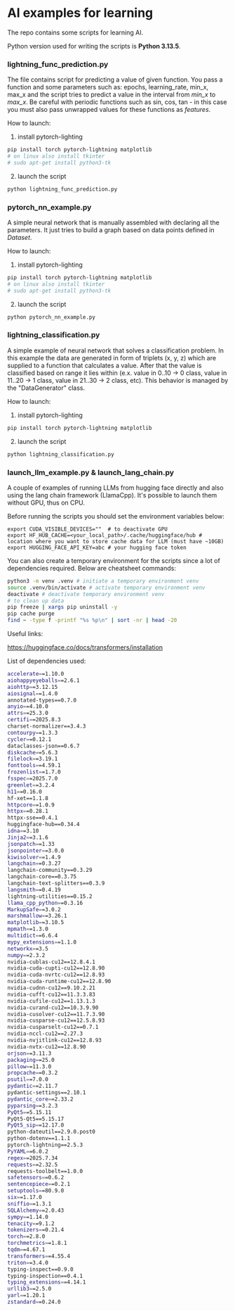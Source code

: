 # AI examples for learning

The repo contains some scripts for learning AI.

Python version used for writing the scripts is **Python 3.13.5**.

### lightning_func_prediction.py

The file contains script for predicting a value of given function. You pass a function and some parameters such as: epochs, learning_rate, min_x, max_x and the script tries to predict a value in the interval from *min_x* to *max_x*. 
Be careful with periodic functions such as sin, cos, tan - in this case you must also pass unwrapped values for these functions as *features*.

How to launch:

1. install pytorch-lighting

```bash
pip install torch pytorch-lightning matplotlib
# on linux also install tkinter
# sudo apt-get install python3-tk
```

2. launch the script

```bash
python lightning_func_prediction.py
```

### pytorch_nn_example.py

A simple neural network that is manually assembled with declaring all the parameters. It just tries to build a graph based on data points defined in *Dataset*.

How to launch:

1. install pytorch-lighting

```bash
pip install torch pytorch-lightning matplotlib
# on linux also install tkinter
# sudo apt-get install python3-tk
```

2. launch the script

```bash
python pytorch_nn_example.py
```

### lightning_classification.py

A simple example of neural network that solves a classification problem. In this example the data are generated in form of triplets (x, y, z) which are supplied to a function that calculates a value. After that the value is classified based on range it lies within (e.x. value in 0..10 -> 0 class, value in 11..20 -> 1 class, value in 21..30 -> 2 class, etc). This behavior is managed by the "DataGenerator" class.

How to launch:

1. install pytorch-lighting

```bash
pip install torch pytorch-lightning matplotlib
```

2. launch the script

```bash
python lightning_classification.py
```

### launch_llm_example.py & launch_lang_chain.py

A couple of examples of running LLMs from hugging face directly and also using the lang chain framework (LlamaCpp).
It's possible to launch them without GPU, thus on CPU. 

Before running the scripts you should set the environment variables below:

```
export CUDA_VISIBLE_DEVICES=""  # to deactivate GPU
export HF_HUB_CACHE=<your_local_path>/.cache/huggingface/hub # location where you want to store cache data for LLM (must have ~10GB)
export HUGGING_FACE_API_KEY=abc # your hugging face token
```

You can also create a temporary environment for the scripts since a lot of dependencies required. Below are cheatsheet commands:

```bash
python3 -m venv .venv # initiate a temporary environment venv
source .venv/bin/activate # activate temporary environment venv
deactivate # deactivate temporary environment venv
# to clean up data
pip freeze | xargs pip uninstall -y
pip cache purge
find ~ -type f -printf "%s %p\n" | sort -nr | head -20
```

Useful links:

https://huggingface.co/docs/transformers/installation

List of dependencies used:

```bash
accelerate==1.10.0
aiohappyeyeballs==2.6.1
aiohttp==3.12.15
aiosignal==1.4.0
annotated-types==0.7.0
anyio==4.10.0
attrs==25.3.0
certifi==2025.8.3
charset-normalizer==3.4.3
contourpy==1.3.3
cycler==0.12.1
dataclasses-json==0.6.7
diskcache==5.6.3
filelock==3.19.1
fonttools==4.59.1
frozenlist==1.7.0
fsspec==2025.7.0
greenlet==3.2.4
h11==0.16.0
hf-xet==1.1.8
httpcore==1.0.9
httpx==0.28.1
httpx-sse==0.4.1
huggingface-hub==0.34.4
idna==3.10
Jinja2==3.1.6
jsonpatch==1.33
jsonpointer==3.0.0
kiwisolver==1.4.9
langchain==0.3.27
langchain-community==0.3.29
langchain-core==0.3.75
langchain-text-splitters==0.3.9
langsmith==0.4.19
lightning-utilities==0.15.2
llama_cpp_python==0.3.16
MarkupSafe==3.0.2
marshmallow==3.26.1
matplotlib==3.10.5
mpmath==1.3.0
multidict==6.6.4
mypy_extensions==1.1.0
networkx==3.5
numpy==2.3.2
nvidia-cublas-cu12==12.8.4.1
nvidia-cuda-cupti-cu12==12.8.90
nvidia-cuda-nvrtc-cu12==12.8.93
nvidia-cuda-runtime-cu12==12.8.90
nvidia-cudnn-cu12==9.10.2.21
nvidia-cufft-cu12==11.3.3.83
nvidia-cufile-cu12==1.13.1.3
nvidia-curand-cu12==10.3.9.90
nvidia-cusolver-cu12==11.7.3.90
nvidia-cusparse-cu12==12.5.8.93
nvidia-cusparselt-cu12==0.7.1
nvidia-nccl-cu12==2.27.3
nvidia-nvjitlink-cu12==12.8.93
nvidia-nvtx-cu12==12.8.90
orjson==3.11.3
packaging==25.0
pillow==11.3.0
propcache==0.3.2
psutil==7.0.0
pydantic==2.11.7
pydantic-settings==2.10.1
pydantic_core==2.33.2
pyparsing==3.2.3
PyQt5==5.15.11
PyQt5-Qt5==5.15.17
PyQt5_sip==12.17.0
python-dateutil==2.9.0.post0
python-dotenv==1.1.1
pytorch-lightning==2.5.3
PyYAML==6.0.2
regex==2025.7.34
requests==2.32.5
requests-toolbelt==1.0.0
safetensors==0.6.2
sentencepiece==0.2.1
setuptools==80.9.0
six==1.17.0
sniffio==1.3.1
SQLAlchemy==2.0.43
sympy==1.14.0
tenacity==9.1.2
tokenizers==0.21.4
torch==2.8.0
torchmetrics==1.8.1
tqdm==4.67.1
transformers==4.55.4
triton==3.4.0
typing-inspect==0.9.0
typing-inspection==0.4.1
typing_extensions==4.14.1
urllib3==2.5.0
yarl==1.20.1
zstandard==0.24.0
```
